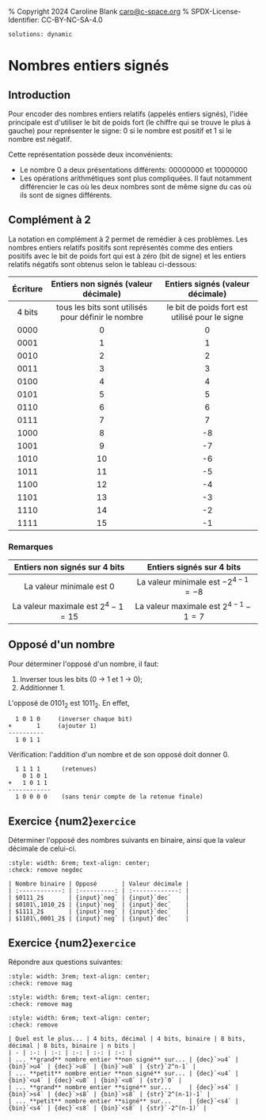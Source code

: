 % Copyright 2024 Caroline Blank <caro@c-space.org>
% SPDX-License-Identifier: CC-BY-NC-SA-4.0

```{metadata}
solutions: dynamic
```

# Nombres entiers signés

## Introduction

Pour encoder des nombres entiers relatifs (appelés entiers signés), l'idée
principale est d'utiliser le bit de poids fort (le chiffre qui se trouve le plus
à gauche) pour représenter le signe: 0 si le nombre est positif et 1 si le
nombre est négatif.

Cette représentation possède deux inconvénients:

- Le nombre 0 a deux présentations différents: 00000000 et 10000000
- Les opérations arithmétiques sont plus compliquées. Il faut notamment
  différencier le cas où les deux nombres sont de même signe du cas où ils sont
  de signes différents.

## Complément à 2

La notation en complément à 2 permet de remédier à ces problèmes. Les nombres
entiers relatifs positifs sont représentés comme des entiers positifs avec le
bit de poids fort qui est à zéro (bit de signe) et les entiers relatifs négatifs
sont obtenus selon le tableau ci-dessous:

| Écriture | Entiers non signés (valeur décimale) | Entiers signés (valeur décimale) |
|:--------:|:-----------------------------------:|:--------------------------------:|
| 4 bits   | tous les bits sont utilisés pour définir le nombre | le bit de poids fort est utilisé pour le signe |
| 0000     | 0                                   | 0                                |
| 0001     | 1                                   | 1                                |
| 0010     | 2                                   | 2                                |
| 0011     | 3                                   | 3                                |
| 0100     | 4                                   | 4                                |
| 0101     | 5                                   | 5                                |
| 0110     | 6                                   | 6                                |
| 0111     | 7                                   | 7                                |
| 1000     | 8                                   | -8                               |
| 1001     | 9                                   | -7                               |
| 1010     | 10                                  | -6                               |
| 1011     | 11                                  | -5                               |
| 1100     | 12                                  | -4                               |
| 1101     | 13                                  | -3                               |
| 1110     | 14                                  | -2                               |
| 1111     | 15                                  | -1                               |

### Remarques

| Entiers non signés sur 4 bits | Entiers signés sur 4 bits |
|:------------------:|:--------------:|
| La valeur minimale est 0 | La valeur minimale est $-2^{4-1} = -8$ |
| La valeur maximale est $2^4-1 = 15$ | La valeur maximale est $2^{4-1}-1 = 7$ |

## Opposé d'un nombre

Pour déterminer l'opposé d'un nombre, il faut:
1. Inverser tous les bits (0 $\rightarrow$ 1 et 1 $\rightarrow$ 0);
2. Additionner 1.

L'opposé de $0101_2$ est $1011_2$. En effet,
```{code-block} text
  1 0 1 0     (inverser chaque bit)
+       1     (ajouter 1)
----------
  1 0 1 1
```

Vérification: l'addition d'un nombre et de son opposé doit donner 0.
```{code-block} text
  1 1 1 1      (retenues)
    0 1 0 1
+   1 0 1 1
------------
  1 0 0 0 0    (sans tenir compte de la retenue finale)
```

## Exercice {num2}`exercice`

<script type="module">
const [core, quiz] = await tdoc.imports('tdoc/core.js', 'tdoc/quiz.js');

quiz.check('negdec', args => {
    args.answer = {
      neg: v => core.strToInt(v, 2),
      dec: v => core.strToInt(v),
    }[args.solution](args.answer);
    const tr = args.field.closest('tr');
    let s = '';
    for (const el of core.qsa(tr, 'math > mn, math > msub > mn:first-child')) {
      s += el.textContent;
    }
    const value = core.strToInt(s, 2);
    const wrap = 1 << s.length, neg = wrap - value;
    const dec = neg < wrap / 2 ? neg : neg - wrap;
    args.solution = {neg, dec}[args.solution];
});
quiz.check('mag', args => {
    const smallest = args.solution[0] === '<';
    const signed = args.solution[1] === 's';
    const bits = core.strToInt(args.solution.slice(2));
    const radix = args.role === 'dec' ? 10 : 2;
    let v = (1 << bits) - 1;
    if (smallest) v -= (1 << bits) - 1;
    if (signed) v -= 1 << (bits - 1);
    if (signed && v < 0 && radix !== 10) v += 1 << bits;
    args.answer = core.strToInt(args.answer, radix);
    args.solution = v;
});
</script>

Déterminer l'opposé des nombres suivants en binaire, ainsi que la valeur
décimale de celui-ci.

```{role} input(quiz-input)
:style: width: 6rem; text-align: center;
:check: remove negdec
```

```{quiz}
| Nombre binaire | Opposé       | Valeur décimale |
| :------------: | :----------: | :-------------: |
| $0111_2$       | {input}`neg` | {input}`dec`    |
| $0101\,1010_2$ | {input}`neg` | {input}`dec`    |
| $1111_2$       | {input}`neg` | {input}`dec`    |
| $1101\,0001_2$ | {input}`neg` | {input}`dec`    |
```

## Exercice {num2}`exercice`

Répondre aux questions suivantes:

```{role} dec(quiz-input)
:style: width: 3rem; text-align: center;
:check: remove mag
```
```{role} bin(quiz-input)
:style: width: 6rem; text-align: center;
:check: remove mag
```
```{role} str(quiz-input)
:style: width: 6rem; text-align: center;
:check: remove
```

```{quiz}
| Quel est le plus... | 4 bits, décimal | 4 bits, binaire | 8 bits, décimal | 8 bits, binaire | n bits |
| - | :-: | :-: | :-: | :-: | :-: |
| ... **grand** nombre entier **non signé** sur... | {dec}`>u4` | {bin}`>u4` | {dec}`>u8` | {bin}`>u8` | {str}`2^n-1` |
| ... **petit** nombre entier **non signé** sur... | {dec}`<u4` | {bin}`<u4` | {dec}`<u8` | {bin}`<u8` | {str}`0` |
| ... **grand** nombre entier **signé** sur...     | {dec}`>s4` | {bin}`>s4` | {dec}`>s8` | {bin}`>s8` | {str}`2^(n-1)-1` |
| ... **petit** nombre entier **signé** sur...     | {dec}`<s4` | {bin}`<s4` | {dec}`<s8` | {bin}`<s8` | {str}`-2^(n-1)` |
```
